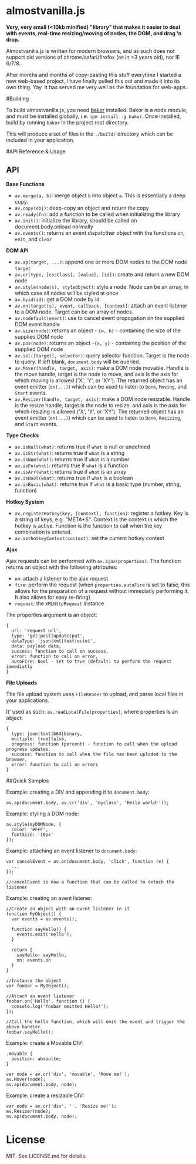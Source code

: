 # almostvanilla.js

**Very, very small (<10kb minified) "library" that makes it easier to deal with events, real-time resizing/moving of nodes, the DOM, and drag 'n drop.**

Almostvanilla.js is written for modern browsers, and as such does not support old versions of chrome/safari/firefox (as in >3 years old),
nor IE 6/7/8.

After months and months of copy-pasting this stuff everytime I started a new web-based project,
I have finally pulled this out and made it into its own thing. Yay. It has served me very well as the foundation for web-apps.

#Building
 
To build almostvanilla.js, you need [bakor](https://github.com/iqumulus/bakor/) installed. Bakor is a node module, 
and must be installed globally, i.e. `npm install -g bakor`.
Once installed, build by running `bakor` in the project root directory.

This will produce a set of files in the `./build/` directory which can be included in your application.
 
#API Reference & Usage

## API
  
**Base Functions**  
  * `av.merge(a, b)`: merge object `b` into object `a`. This is essentially a deep copy.
  * `av.copy(obj)`: deep-copy an object and return the copy
  * `av.ready(fn)`: add a function to be called when initializing the library
  * `av.init()`: initialize the library, should be called on document.body.onload normally
  * `av.events()`: returns an event dispatcther object with the functions `on`, `emit`, and `clear`
    
**DOM API**
  * `av.ap(target, ...)`: append one or more DOM nodes to the DOM node `target`
  * `av.cr(type, [cssClass], [value], [id])`: create and return a new DOM node
  * `av.style(node(s), styleObject)`: style a node. Node can be an array, in which case all nodes will be styled at once
  * `av.byid(id)`: get a DOM node by id
  * `av.on(target(s), event, callback, [context]`: attach an event listener to a DOM node. Target can be an array of nodes.
  * `av.nodefault(event)`: use to cancel event propogation on the supplied DOM event handle
  * `av.size(node)`: returns an object - `{w, h}` - containing the size of the supplied DOM node
  * `av.pos(node)`: returns an object -`{x, y}` - containing the position of the supplied DOM node
  * `av.sel([target], selector)`: query selector function. Target is the node to query. If left blank, `document.body` will be queried.
  * `av.Mover(handle, target, axis)`: make a DOM node movable. Handle is the move handle, target is the node to move, and axis is the axis for which moving is allowed ('X', 'Y', or 'XY'). The returned object has an event emitter (`on(...)`) which can be used to listen to `Done`, `Moving`, and `Start` events.
  * `av.Resizer(handle, target, axis)`: make a DOM node resizable. Handle is the resize handle, target is the node to resize, and axis is the axis for which resizing is allowed ('X', 'Y', or 'XY'). The returned object has an event emitter (`on(...)`) which can be used to listen to `Done`, `Resizing`, and `Start` events.
  
**Type Checks**  
  * `av.isNull(what)`: returns true if `what` is null or undefined
  * `av.isStr(what)`: returns true if `what` is a string
  * `av.isNum(what)`: returns true if `what` is a number
  * `av.isFn(what)`: returns true if `what` is a function
  * `av.isArr(what)`: returns true if `what` is an array
  * `av.isBool(what)`: returns true if `what` is a boolean
  * `av.isBasic(what)`: returns true if `what` is a basic type (number, string, function) 
  
**Hotkey System**  
  * `av.registerHotkey(key, [context], function)`: register a hotkey. Key is a string of keys, e.g. "META+S". Context is the context in which the hotkey is active. Function is the function to call when the key combination is entered.
  * `av.sethotkeyContext(context)`: set the current hotkey context
  
**Ajax** 
  
Ajax requests can be performed with `av.ajax(properties)`. The function returns an object with the following attributes:
  * `on`: attach a listener to the ajax request
  * `fire`: perform the request (when `properties.autoFire` is set to false, this allows for the preparation of a request without immediatly performing it. It also allows for easy re-firing)
  * `request`: the `XMLHttpRequest` instance 
  
The properties argument is an object:
    
    {
      url: 'request url',
      type: 'get|post|update|put',
      dataType: 'json|xml|text|octet',
      data: payload data,
      success: function to call on success,
      error: function to call on error,
      autoFire: bool - set to true (default) to perform the request immediatly
    }
    
**File Uploads**

The file upload system uses `FileReader` to upload, and parse local files in your applications.

It' used as such: `av.readLocalFile(properties)`, where properties is an object:
    
    {
      type: json|text|b64|binary,
      multiple: true|false,
      progress: function (percent) - function to call when the upload progress updates,
      success: function to call when the file has been uploded to the browser,
      error: function to call on errors
    }  
  
  
##Quick Samples  
  
Example: creating a DIV and appending it to `document.body`:
    
    av.ap(document.body, av.cr('div', 'myclass', 'Hello world!'));    

Example: styling a DOM node:
    
    av.style(myDOMNode, {
      color: '#FFF',
      fontSize: '10px'
    });
    
Example: attaching an event listener to `document.body`:
    
    var cancelEvent = av.on(document.body, 'click', function (e) {
      ...
    });
    
    //cancelEvent is now a function that can be called to detach the listener
    
Example: creating an event listener:
    
    //Create an object with an event listener in it
    function MyObject() {
      var events = av.events();
    
      function sayHello() {
        events.emit('Hello');
      }
    
      return {
        sayHello: sayHello,
        on: events.on
      }
    }
    
    //Instance the object
    var foobar = MyObject();
    
    //Attach an event listener
    foobar.on('Hello', function () {
      console.log('foobar emitted Hello!');
    });
    
    //Call the hello function, which will emit the event and trigger the above handler
    foobar.sayHello();
    
Example: create a Movable DIV:
    
    .movable {
      position: absoulte;
    }
    
    var node = av.cr('div', 'movable', 'Move me!');   
    av.Mover(node);
    av.ap(document.body, node);
    
Example: create a resizable DIV:
    
    var node = av.cr('div', '', 'Resize me!'); 
    av.Resizer(node);
    av.ap(document.body, node);

# License

MIT. See LICENSE.md for details.
